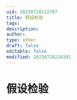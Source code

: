 ```yaml
---
uid: 20230728212707
title: 假设检验
tags: 
description: 
author: 
type: other
draft: false
editable: false
modified: 20230728214101
---
```


# 假设检验